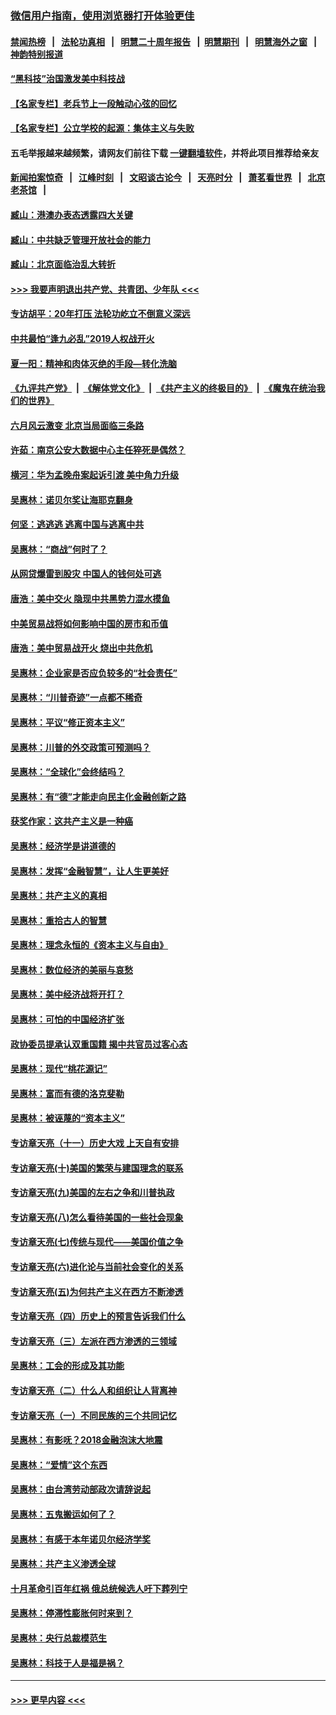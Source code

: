 ### [微信用户指南，使用浏览器打开体验更佳](https://github.com/gfw-breaker/banned-news1/blob/master/indexes/wechat-guide.md?t=0)
#### [禁闻热榜](热点新闻.md?t=0)  &nbsp;&nbsp;|&nbsp;&nbsp; [法轮功真相](https://github.com/gfw-breaker/truth/blob/master/README.md?t=0) &nbsp;&nbsp;|&nbsp;&nbsp; [明慧二十周年报告](https://github.com/gfw-breaker/mh-reports/blob/master/README.md?t=0) &nbsp;&nbsp;|&nbsp;&nbsp;[明慧期刊](https://github.com/gfw-breaker/mh-qikan) &nbsp;&nbsp;|&nbsp;&nbsp; [明慧海外之窗](https://github.com/gfw-breaker/mh-news/blob/master/README.md?t=0) &nbsp;&nbsp;|&nbsp;&nbsp; [神韵特别报道](https://github.com/gfw-breaker/mh-news/blob/master/shenyun.md?t=0)
#### [“黑科技”治国激发美中科技战](../pages/nsc423/n11638056.md?t=02090544) 
#### [【名家专栏】老兵节上一段触动心弦的回忆](../pages/nsc423/n11646016.md?t=02090544) 
#### [【名家专栏】公立学校的起源：集体主义与失败](../pages/nsc423/n11601833.md?t=02090544) 
#### 五毛举报越来越频繁，请网友们前往下载 [一键翻墙软件](https://github.com/gfw-breaker/ssr-accounts)，并将此项目推荐给亲友
#### [新闻拍案惊奇](https://github.com/gfw-breaker/banned-news1/blob/master/pages/link4.md) &nbsp;&nbsp;|&nbsp;&nbsp; [江峰时刻](https://github.com/gfw-breaker/banned-news1/blob/master/pages/link4.md) &nbsp;&nbsp;|&nbsp;&nbsp; [文昭谈古论今](https://github.com/gfw-breaker/banned-news1/blob/master/pages/link4.md) &nbsp;&nbsp;|&nbsp;&nbsp; [天亮时分](https://github.com/gfw-breaker/banned-news1/blob/master/pages/link4.md) &nbsp;&nbsp;|&nbsp;&nbsp; [萧茗看世界](https://github.com/gfw-breaker/banned-news1/blob/master/pages/link4.md) &nbsp;&nbsp;|&nbsp;&nbsp; [北京老茶馆](https://github.com/gfw-breaker/banned-news1/blob/master/pages/link4.md) &nbsp;&nbsp;|&nbsp;&nbsp; 
#### [臧山：港澳办表态透露四大关键](../pages/nsc423/n11421628.md?t=02090544) 
#### [臧山：中共缺乏管理开放社会的能力](../pages/nsc423/n11407457.md?t=02090544) 
#### [臧山：北京面临治乱大转折](../pages/nsc423/n11406895.md?t=02090544) 
#### [>>> 我要声明退出共产党、共青团、少年队 <<<](https://github.com/begood0513/goodnews/blob/master/quit/letter.md) 
#### [专访胡平：20年打压 法轮功屹立不倒意义深远](../pages/nsc423/n11398800.md?t=02090544) 
#### [中共最怕“逢九必乱”2019人权战开火](../pages/nsc423/n11385248.md?t=02090544) 
#### [夏一阳：精神和肉体灭绝的手段—转化洗脑](../pages/nsc423/n11368250.md?t=02090544) 
#### [《九评共产党》](https://github.com/begood0513/9ping.md/blob/master/README.md) &nbsp;|&nbsp; [《解体党文化》](../../../../jtdwh.md/blob/master/README.md)  &nbsp;|&nbsp; [《共产主义的终极目的》](../../../../gczydzjmd.md/blob/master/README.md) &nbsp;|&nbsp; [《魔鬼在统治我们的世界》](../../../../mgztzwmdsj.md/blob/master/README.md) 
#### [六月风云激变 北京当局面临三条路](../pages/nsc423/n11313668.md?t=02090544) 
#### [许茹：南京公安大数据中心主任猝死是偶然？](../pages/nsc423/n11064744.md?t=02090544) 
#### [横河：华为孟晚舟案起诉引渡 美中角力升级](../pages/nsc423/n11027230.md?t=02090544) 
#### [吴惠林：诺贝尔奖让海耶克翻身](../pages/nsc423/n10890049.md?t=02090544) 
#### [何坚：逃逃逃 逃离中国与逃离中共](../pages/nsc423/n10592891.md?t=02090544) 
#### [吴惠林：“商战”何时了？](../pages/nsc423/n10573558.md?t=02090544) 
#### [从网贷爆雷到股灾 中国人的钱何处可逃](../pages/nsc423/n10572800.md?t=02090544) 
#### [唐浩：美中交火 隐现中共黑势力混水摸鱼](../pages/nsc423/n10544040.md?t=02090544) 
#### [中美贸易战将如何影响中国的房市和币值](../pages/nsc423/n10543697.md?t=02090544) 
#### [唐浩：美中贸易战开火 烧出中共危机](../pages/nsc423/n10540126.md?t=02090544) 
#### [吴惠林：企业家是否应负较多的“社会责任”](../pages/nsc423/n10535022.md?t=02090544) 
#### [吴惠林：“川普奇迹”一点都不稀奇](../pages/nsc423/n10512808.md?t=02090544) 
#### [吴惠林：平议“修正资本主义”](../pages/nsc423/n10495724.md?t=02090544) 
#### [吴惠林：川普的外交政策可预测吗？](../pages/nsc423/n10462387.md?t=02090544) 
#### [吴惠林：“全球化”会终结吗？](../pages/nsc423/n10452838.md?t=02090544) 
#### [吴惠林：有“德”才能走向民主化金融创新之路](../pages/nsc423/n10432292.md?t=02090544) 
#### [获奖作家：这共产主义是一种癌](../pages/nsc423/n10431541.md?t=02090544) 
#### [吴惠林：经济学是讲道德的](../pages/nsc423/n10398014.md?t=02090544) 
#### [吴惠林：发挥“金融智慧”，让人生更美好](../pages/nsc423/n10375019.md?t=02090544) 
#### [吴惠林：共产主义的真相](../pages/nsc423/n10351394.md?t=02090544) 
#### [吴惠林：重拾古人的智慧](../pages/nsc423/n10337691.md?t=02090544) 
#### [吴惠林：理念永恒的《资本主义与自由》](../pages/nsc423/n10316274.md?t=02090544) 
#### [吴惠林：数位经济的美丽与哀愁](../pages/nsc423/n10292946.md?t=02090544) 
#### [吴惠林：美中经济战将开打？](../pages/nsc423/n10258825.md?t=02090544) 
#### [吴惠林：可怕的中国经济扩张](../pages/nsc423/n10219147.md?t=02090544) 
#### [政协委员提承认双重国籍 揭中共官员过客心态](../pages/nsc423/n10208809.md?t=02090544) 
#### [吴惠林：现代“桃花源记”](../pages/nsc423/n10185234.md?t=02090544) 
#### [吴惠林：富而有德的洛克斐勒](../pages/nsc423/n10142264.md?t=02090544) 
#### [吴惠林：被诬蔑的“资本主义”](../pages/nsc423/n10124816.md?t=02090544) 
#### [专访章天亮（十一）历史大戏 上天自有安排](../pages/nsc423/n10094905.md?t=02090544) 
#### [专访章天亮(十)美国的繁荣与建国理念的联系](../pages/nsc423/n10094899.md?t=02090544) 
#### [专访章天亮(九)美国的左右之争和川普执政](../pages/nsc423/n10094889.md?t=02090544) 
#### [专访章天亮(八)怎么看待美国的一些社会现象](../pages/nsc423/n10094857.md?t=02090544) 
#### [专访章天亮(七)传统与现代——美国价值之争](../pages/nsc423/n10093140.md?t=02090544) 
#### [专访章天亮(六)进化论与当前社会变化的关系](../pages/nsc423/n10092036.md?t=02090544) 
#### [专访章天亮(五)为何共产主义在西方不断渗透](../pages/nsc423/n10083620.md?t=02090544) 
#### [专访章天亮（四）历史上的预言告诉我们什么](../pages/nsc423/n10083606.md?t=02090544) 
#### [专访章天亮（三）左派在西方渗透的三领域](../pages/nsc423/n10081115.md?t=02090544) 
#### [吴惠林：工会的形成及其功能](../pages/nsc423/n10080633.md?t=02090544) 
#### [专访章天亮（二）什么人和组织让人背离神](../pages/nsc423/n10076637.md?t=02090544) 
#### [专访章天亮（一）不同民族的三个共同记忆](../pages/nsc423/n10074188.md?t=02090544) 
#### [吴惠林：有影呒？2018金融泡沫大地震](../pages/nsc423/n10040534.md?t=02090544) 
#### [吴惠林：“爱情”这个东西](../pages/nsc423/n10019423.md?t=02090544) 
#### [吴惠林：由台湾劳动部政次请辞说起](../pages/nsc423/n9979679.md?t=02090544) 
#### [吴惠林：五鬼搬运如何了？](../pages/nsc423/n9925338.md?t=02090544) 
#### [吴惠林：有感于本年诺贝尔经济学奖](../pages/nsc423/n9871883.md?t=02090544) 
#### [吴惠林：共产主义渗透全球](../pages/nsc423/n9812748.md?t=02090544) 
#### [十月革命引百年红祸 俄总统候选人吁下葬列宁](../pages/nsc423/n9810182.md?t=02090544) 
#### [吴惠林：停滞性膨胀何时来到？](../pages/nsc423/n9764136.md?t=02090544) 
#### [吴惠林：央行总裁模范生](../pages/nsc423/n9728134.md?t=02090544) 
#### [吴惠林：科技于人是福是祸？](../pages/nsc423/n9672982.md?t=02090544) 

----
#### [ >>> 更早内容 <<< ](../indexes/nsc423-earlier.md)
